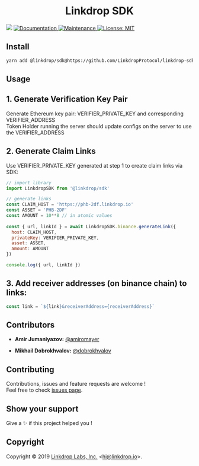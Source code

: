 <h1 align="center">Linkdrop SDK</h1>
<p>
  <img src="https://img.shields.io/badge/version-1.0.0-blue.svg?cacheSeconds=2592000" />
  <a href="https://github.com/LinkdropProtocol/linkdrop-sdk#readme">
    <img alt="Documentation" src="https://img.shields.io/badge/documentation-yes-brightgreen.svg" target="_blank" />
  </a>
  <a href="https://github.com/LinkdropProtocol/linkdrop-sdk/graphs/commit-activity">
    <img alt="Maintenance" src="https://img.shields.io/badge/Maintained%3F-yes-green.svg" target="_blank" />
  </a>
  <a href="https://github.com/LinkdropProtocol/linkdrop-sdk/blob/master/LICENSE">
    <img alt="License: MIT" src="https://img.shields.io/badge/License-MIT-yellow.svg" target="_blank" />
  </a>
</p>


## Install

```sh
yarn add @linkdrop/sdk@https://github.com/LinkdropProtocol/linkdrop-sdk
```

## Usage 

## 1. Generate Verification Key Pair

Generate Ethereum key pair: VERIFIER_PRIVATE_KEY and corresponding VERIFIER_ADDRESS  
Token Holder running the server should update configs on the server to use the VERIFIER_ADDRESS

## 2. Generate Claim Links

Use VERIFIER_PRIVATE_KEY generated at step 1 to create claim links via SDK:
```js
// import library
import LinkdropSDK from '@linkdrop/sdk'

// generate links
const CLAIM_HOST = 'https://phb-2df.linkdrop.io'
const ASSET = 'PHB-2DF'
const AMOUNT = 10**8 // in atomic values
  
const { url, linkId } = await LinkdropSDK.binance.generateLink({
  host: CLAIM_HOST,
  privateKey: VERIFIER_PRIVATE_KEY,
  asset: ASSET,
  amount: AMOUNT
})

console.log({ url, linkId })
``` 
## 3. Add receiver addresses (on binance chain) to links: 
```js
const link = `${link}&receiverAddress={receiverAddress}`
```

## Contributors

* **Amir Jumaniyazov:** [@amiromayer](https://github.com/amiromayer)

* **Mikhail Dobrokhvalov:** [@dobrokhvalov](https://github.com/dobrokhvalov)


## Contributing

Contributions, issues and feature requests are welcome !<br />Feel free to check [issues page](https://github.com/amiromayer/binance-chain-linkdrop/issues).

## Show your support

Give a ✨ if this project helped you !

## Copyright

Copyright © 2019 [Linkdrop Labs, Inc.](https://github.com/LinkdropProtocol) &lt;hi@linkdrop.io&gt;.<br />
